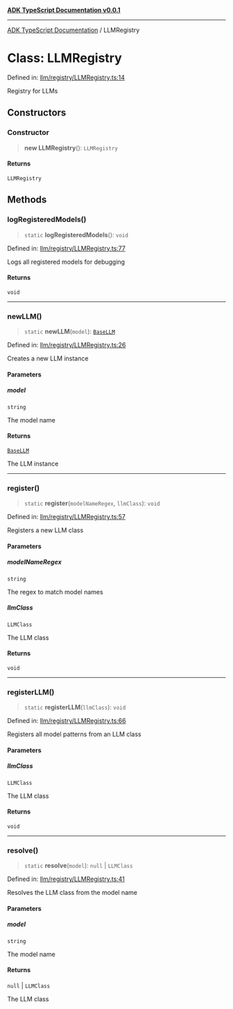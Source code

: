 [**ADK TypeScript Documentation v0.0.1**](../README.md)

***

[ADK TypeScript Documentation](../globals.md) / LLMRegistry

# Class: LLMRegistry

Defined in: [llm/registry/LLMRegistry.ts:14](https://github.com/pontus-devoteam/adk-typescript/blob/9fe8a397cfb495545a029b2d9b6f8a0adf2c2de5/src/llm/registry/LLMRegistry.ts#L14)

Registry for LLMs

## Constructors

### Constructor

> **new LLMRegistry**(): `LLMRegistry`

#### Returns

`LLMRegistry`

## Methods

### logRegisteredModels()

> `static` **logRegisteredModels**(): `void`

Defined in: [llm/registry/LLMRegistry.ts:77](https://github.com/pontus-devoteam/adk-typescript/blob/9fe8a397cfb495545a029b2d9b6f8a0adf2c2de5/src/llm/registry/LLMRegistry.ts#L77)

Logs all registered models for debugging

#### Returns

`void`

***

### newLLM()

> `static` **newLLM**(`model`): [`BaseLLM`](BaseLLM.md)

Defined in: [llm/registry/LLMRegistry.ts:26](https://github.com/pontus-devoteam/adk-typescript/blob/9fe8a397cfb495545a029b2d9b6f8a0adf2c2de5/src/llm/registry/LLMRegistry.ts#L26)

Creates a new LLM instance

#### Parameters

##### model

`string`

The model name

#### Returns

[`BaseLLM`](BaseLLM.md)

The LLM instance

***

### register()

> `static` **register**(`modelNameRegex`, `llmClass`): `void`

Defined in: [llm/registry/LLMRegistry.ts:57](https://github.com/pontus-devoteam/adk-typescript/blob/9fe8a397cfb495545a029b2d9b6f8a0adf2c2de5/src/llm/registry/LLMRegistry.ts#L57)

Registers a new LLM class

#### Parameters

##### modelNameRegex

`string`

The regex to match model names

##### llmClass

`LLMClass`

The LLM class

#### Returns

`void`

***

### registerLLM()

> `static` **registerLLM**(`llmClass`): `void`

Defined in: [llm/registry/LLMRegistry.ts:66](https://github.com/pontus-devoteam/adk-typescript/blob/9fe8a397cfb495545a029b2d9b6f8a0adf2c2de5/src/llm/registry/LLMRegistry.ts#L66)

Registers all model patterns from an LLM class

#### Parameters

##### llmClass

`LLMClass`

The LLM class

#### Returns

`void`

***

### resolve()

> `static` **resolve**(`model`): `null` \| `LLMClass`

Defined in: [llm/registry/LLMRegistry.ts:41](https://github.com/pontus-devoteam/adk-typescript/blob/9fe8a397cfb495545a029b2d9b6f8a0adf2c2de5/src/llm/registry/LLMRegistry.ts#L41)

Resolves the LLM class from the model name

#### Parameters

##### model

`string`

The model name

#### Returns

`null` \| `LLMClass`

The LLM class
